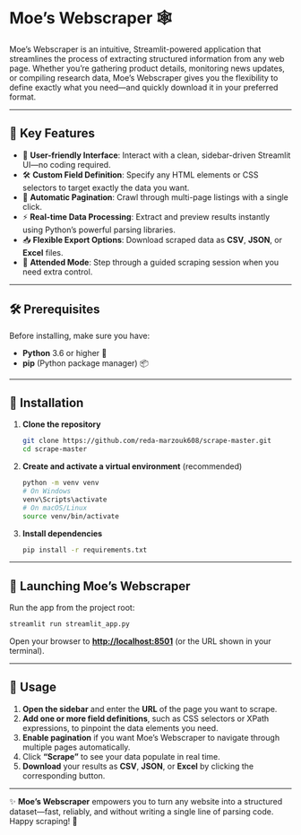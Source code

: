 # Moe’s Webscraper 🕸️

Moe’s Webscraper is an intuitive, Streamlit-powered application that streamlines the process of extracting structured information from any web page. Whether you’re gathering product details, monitoring news updates, or compiling research data, Moe’s Webscraper gives you the flexibility to define exactly what you need—and quickly download it in your preferred format.

---

## 🔑 Key Features

* 🎨 **User-friendly Interface**: Interact with a clean, sidebar-driven Streamlit UI—no coding required.
* 🛠️ **Custom Field Definition**: Specify any HTML elements or CSS selectors to target exactly the data you want.
* 📄 **Automatic Pagination**: Crawl through multi-page listings with a single click.
* ⚡ **Real-time Data Processing**: Extract and preview results instantly using Python’s powerful parsing libraries.
* 📥 **Flexible Export Options**: Download scraped data as **CSV**, **JSON**, or **Excel** files.
* 🤖 **Attended Mode**: Step through a guided scraping session when you need extra control.

---

## 🛠️ Prerequisites

Before installing, make sure you have:

* **Python** 3.6 or higher 🐍
* **pip** (Python package manager) 📦

---

## 🚀 Installation

1. **Clone the repository**

   ```bash
   git clone https://github.com/reda-marzouk608/scrape-master.git
   cd scrape-master
   ```
2. **Create and activate a virtual environment** (recommended)

   ```bash
   python -m venv venv
   # On Windows
   venv\Scripts\activate
   # On macOS/Linux
   source venv/bin/activate
   ```
3. **Install dependencies**

   ```bash
   pip install -r requirements.txt
   ```

---

## 🏁 Launching Moe’s Webscraper

Run the app from the project root:

```bash
streamlit run streamlit_app.py
```

Open your browser to **[http://localhost:8501](http://localhost:8501)** (or the URL shown in your terminal).

---

## 📖 Usage

1. **Open the sidebar** and enter the **URL** of the page you want to scrape.
2. **Add one or more field definitions**, such as CSS selectors or XPath expressions, to pinpoint the data elements you need.
3. **Enable pagination** if you want Moe’s Webscraper to navigate through multiple pages automatically.
4. Click **“Scrape”** to see your data populate in real time.
5. **Download** your results as **CSV**, **JSON**, or **Excel** by clicking the corresponding button.

---

✨ **Moe’s Webscraper** empowers you to turn any website into a structured dataset—fast, reliably, and without writing a single line of parsing code. Happy scraping! 🥳
